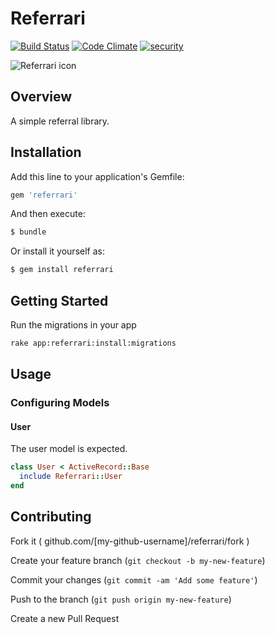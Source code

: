 # Referrari
[![Build Status](https://travis-ci.org/foxio/referrari.svg)](https://travis-ci.org/foxio/referrari)
[![Code Climate](https://codeclimate.com/github/foxio/referrari/badges/gpa.svg)](https://codeclimate.com/github/foxio/referrari)
[![security](https://hakiri.io/github/foxio/referrari/master.svg)](https://hakiri.io/github/foxio/referrari/master)

![Referrari icon](http://foxiowebsite.s3.amazonaws.com/wp-content/uploads/2014/10/referrari-logo-128.png)

## Overview

A simple referral library.

## Installation


Add this line to your application's Gemfile:

```bash
gem 'referrari'
```


And then execute:

```bash
$ bundle
```


Or install it yourself as:


```bash
$ gem install referrari
```

## Getting Started

Run the migrations in your app

```bash
rake app:referrari:install:migrations
```

## Usage

### Configuring Models

#### User
The user model is expected.

```ruby
class User < ActiveRecord::Base
  include Referrari::User
end
```

## Contributing

Fork it ( github.com/[my-github-username]/referrari/fork )

Create your feature branch (`git checkout -b my-new-feature`)

Commit your changes (`git commit -am 'Add some feature'`)

Push to the branch (`git push origin my-new-feature`)

Create a new Pull Request
